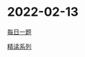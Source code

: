 # 2022-02-13

[每日一题](https://github.com/shfshanyue/Daily-Question/issues)

[精读系列](https://github.com/ascoders/weekly)